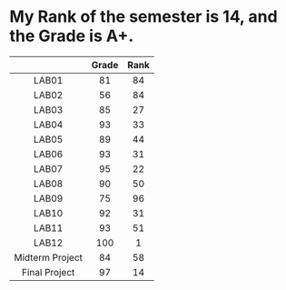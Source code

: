 # My Rank of the semester is 14, and the Grade is A+.
|  | Grade | Rank |
| :----: | :----: | :----: |
| LAB01 | 81 | 84 |
| LAB02 | 56 | 84 |
| LAB03 | 85 | 27 |
| LAB04 | 93 | 33 |
| LAB05 | 89 | 44 |
| LAB06 | 93 | 31 |
| LAB07 | 95 | 22 |
| LAB08 | 90 | 50 |
| LAB09 | 75 | 96 |
| LAB10 | 92 | 31 |
| LAB11 | 93 | 51 |
| LAB12 | 100 | 1 |
| Midterm Project | 84 | 58 |
| Final Project | 97 | 14 |
